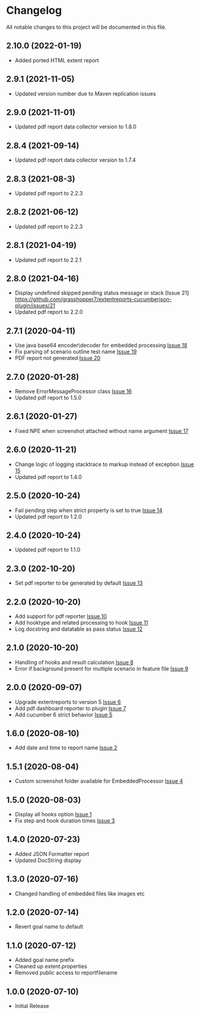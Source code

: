 # Changelog
All notable changes to this project will be documented in this file.

## 2.10.0 (2022-01-19)
* Added ported HTML extent report

## 2.9.1 (2021-11-05)
* Updated version number due to Maven replication issues

## 2.9.0 (2021-11-01)
* Updated pdf report data collector version to 1.8.0

## 2.8.4 (2021-09-14)
* Updated pdf report data collector version to 1.7.4

## 2.8.3 (2021-08-3)
* Updated pdf report to 2.2.3

## 2.8.2 (2021-06-12)
* Updated pdf report to 2.2.3

## 2.8.1 (2021-04-19)
* Updated pdf report to 2.2.1

## 2.8.0 (2021-04-16)
* Display undefined skipped pending status message or stack [Issue 21] https://github.com/grasshopper7/extentreports-cucumberjson-plugin/issues/21
* Updated pdf report to 2.2.0

## 2.7.1 (2020-04-11)
* Use java base64 encoder\decoder for embedded processing [Issue 18](https://github.com/grasshopper7/extentreports-cucumberjson-plugin/issues/18)
* Fix parsing of scenario outline test name [Issue 19](https://github.com/grasshopper7/extentreports-cucumberjson-plugin/issues/19)
* PDF report not generated [Issue 20](https://github.com/grasshopper7/extentreports-cucumberjson-plugin/issues/20)

## 2.7.0 (2020-01-28)
* Remove ErrorMessageProcessor class [Issue 16](https://github.com/grasshopper7/extentreports-cucumberjson-plugin/issues/16)
* Updated pdf report to 1.5.0

## 2.6.1 (2020-01-27)
* Fixed NPE when screenshot attached without name argument [Issue 17](https://github.com/grasshopper7/extentreports-cucumberjson-plugin/issues/17)

## 2.6.0 (2020-11-21)
* Change logic of logging stacktrace to markup instead of exception [Issue 15](https://github.com/grasshopper7/extentreports-cucumberjson-plugin/issues/15)
* Updated pdf report to 1.4.0

## 2.5.0 (2020-10-24)
* Fail pending step when strict property is set to true [Issue 14](https://github.com/grasshopper7/extentreports-cucumberjson-plugin/issues/14)
* Updated pdf report to 1.2.0

## 2.4.0 (2020-10-24)
* Updated pdf report to 1.1.0

## 2.3.0 (202-10-20)
* Set pdf reporter to be generated by default [Issue 13](https://github.com/grasshopper7/extentreports-cucumberjson-plugin/issues/13)

## 2.2.0 (2020-10-20)
* Add support for pdf reporter [Issue 10](https://github.com/grasshopper7/extentreports-cucumberjson-plugin/issues/10)
* Add hooktype and related processing to hook [Issue 11](https://github.com/grasshopper7/extentreports-cucumberjson-plugin/issues/11)
* Log docstring and datatable as pass status [Issue 12](https://github.com/grasshopper7/extentreports-cucumberjson-plugin/issues/12)

## 2.1.0 (2020-10-20)
* Handling of hooks and result calculation [Issue 8](https://github.com/grasshopper7/extentreports-cucumberjson-plugin/issues/8)
* Error if background present for multiple scenario in feature file [Issue 9](https://github.com/grasshopper7/extentreports-cucumberjson-plugin/issues/9)

## 2.0.0 (2020-09-07)
* Upgrade extentreports to version 5 [Issue 6](https://github.com/grasshopper7/extentreports-cucumberjson-plugin/issues/6)
* Add pdf dashboard reporter to plugin [Issue 7](https://github.com/grasshopper7/extentreports-cucumberjson-plugin/issues/7)
* Add cucumber 6 strict behavior [Issue 5](https://github.com/grasshopper7/extentreports-cucumberjson-plugin/issues/5)

## 1.6.0 (2020-08-10)
* Add date and time to report name [Issue 2](https://github.com/grasshopper7/extentreports-cucumberjson-plugin/issues/2)

## 1.5.1 (2020-08-04)
* Custom screenshot folder available for EmbeddedProcessor [Issue 4](https://github.com/grasshopper7/extentreports-cucumberjson-plugin/issues/4)

## 1.5.0 (2020-08-03)

* Display all hooks option [Issue 1](https://github.com/grasshopper7/extentreports-cucumberjson-plugin/issues/1)
* Fix step and hook duration times [Issue 3](https://github.com/grasshopper7/extentreports-cucumberjson-plugin/issues/3)

## 1.4.0 (2020-07-23)

* Added JSON Formatter report
* Updated DocString display

## 1.3.0 (2020-07-16)

* Changed handling of embedded files like images etc

## 1.2.0 (2020-07-14)

* Revert goal name to default

## 1.1.0 (2020-07-12)

* Added goal name prefix
* Cleaned up extent.properties
* Removed public access to reportfilename

## 1.0.0 (2020-07-10)

* Initial Release
